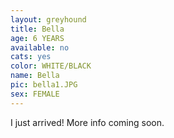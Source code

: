 ```yaml
---
layout: greyhound
title: Bella
age: 6 YEARS
available: no
cats: yes
color: WHITE/BLACK
name: Bella
pic: bella1.JPG
sex: FEMALE
---
```


I just arrived! More info coming soon.
